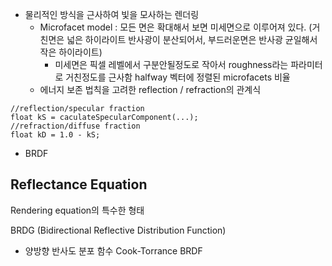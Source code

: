 
- 물리적인 방식을 근사하여 빛을 모사하는 렌더링
	- Microfacet model : 모든 면은 확대해서 보면 미세면으로 이루어져 있다. (거친면은 넓은 하이라이트 반사광이 분산되어서, 부드러운면은 반사광 균일해서 작은 하이라이트)
		- 미세면은 픽셀 레벨에서 구분안될정도로 작아서 roughness라는 파라미터로 거친정도를 근사함 halfway 벡터에 정렬된 microfacets 비율
	- 에너지 보존 법칙을 고려한 reflection / refraction의 관계식
```
//reflection/specular fraction
float kS = caculateSpecularComponent(...);
//refraction/diffuse fraction
float kD = 1.0 - kS;
```
-  BRDF

## Reflectance Equation

Rendering equation의 특수한 형태

BRDG (Bidirectional Reflective Distribution Function)
- 양방향 반사도 분포 함수
Cook-Torrance BRDF
